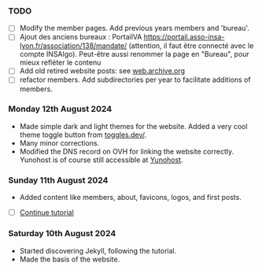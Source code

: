 ### TODO
+ [ ] Modify the member pages. Add previous years members and 'bureau'.
+ [ ] Ajout des anciens bureaux : PortailVA https://portail.asso-insa-lyon.fr/association/138/mandate/ (attention, il faut être connecté avec le compte INSAlgo). Peut-être aussi renommer la page en "Bureau", pour mieux refléter le contenu
+ [ ] Add old retired website posts: see [web.archive.org](http://web.archive.org/web/20201012004421/https://insalgo.fr/)
+ [ ] refactor members. Add subdirectories per year to facilitate additions of members.

### Monday 12th August 2024
+ Made simple dark and light themes for the website. Added a very cool theme toggle button from [toggles.dev/](https://toggles.dev/).
+ Many minor corrections.
+ Modified the DNS record on OVH for linking the website correctly. Yunohost is of course still accessible at [Yunohost](https://ynh.insalgo.fr).

### Sunday 11th August 2024
+ Added content like members, about, favicons, logos, and first posts.
+ [ ] [Continue tutorial](https://jekyllrb.com/docs/step-by-step/09-collections/)

### Saturday 10th August 2024
+ Started discovering Jekyll, following the tutorial.
+ Made the basis of the website.
